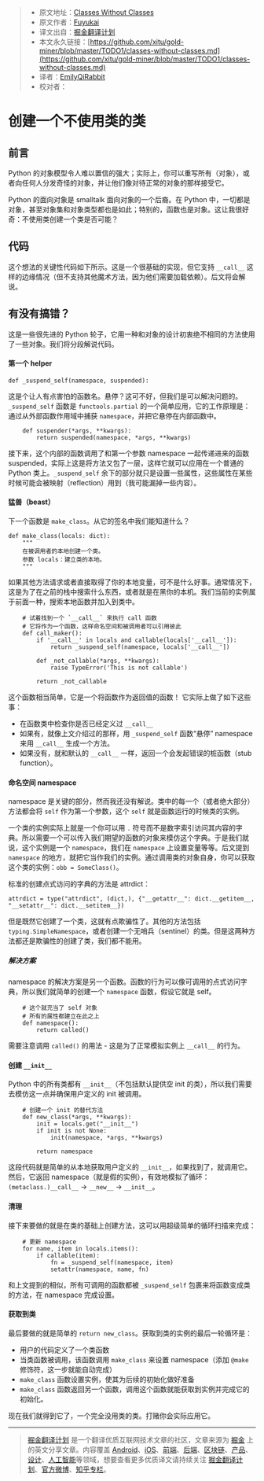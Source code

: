 > * 原文地址：[Classes Without Classes](https://veriny.tf/classes-without-classes/)
> * 原文作者：[Fuyukai](https://veriny.tf/)
> * 译文出自：[掘金翻译计划](https://github.com/xitu/gold-miner)
> * 本文永久链接：[https://github.com/xitu/gold-miner/blob/master/TODO1/classes-without-classes.md](https://github.com/xitu/gold-miner/blob/master/TODO1/classes-without-classes.md)
> * 译者：[EmilyQiRabbit](https://github.com/EmilyQiRabbit)
> * 校对者：

# 创建一个不使用类的类

## 前言

Python 的对象模型令人难以置信的强大；实际上，你可以重写所有（对象），或者向任何人分发奇怪的对象，并让他们像对待正常的对象的那样接受它。

Python 的面向对象是 smalltalk 面向对象的一个后裔。在 Python 中，一切都是对象，甚至对象集和对象类型都也是如此；特别的，函数也是对象。这让我很好奇：不使用类创建一个类是否可能？

## 代码

这个想法的关键性代码如下所示。这是一个很基础的实现，但它支持 `__call__` 这样的边缘情况（但不支持其他魔术方法，因为他们需要加载依赖）。后文将会解说。

## 有没有搞错？

这是一些很先进的 Python 轮子，它用一种和对象的设计初衷绝不相同的方法使用了一些对象。我们将分段解说代码。

#### 第一个 helper

```
def _suspend_self(namespace, suspended):  
```

这是个让人有点害怕的函数名。悬停？这可不好，但我们是可以解决问题的。`_suspend_self` 函数是 `functools.partial` 的一个简单应用，它的工作原理是：通过从外部函数作用域中捕获 `namespace`，并把它悬停在内部函数中。

```
    def suspender(*args, **kwargs):
        return suspended(namespace, *args, **kwargs)
```

接下来，这个内部的函数调用了和第一个参数 namespace 一起传递进来的函数 suspended，实际上这是将方法又包了一层，这样它就可以应用在一个普通的 Python 类上。`_suspend_self` 余下的部分就只是设置一些属性，这些属性在某些时候可能会被映射（reflection）用到（我可能漏掉一些内容）。

#### 猛兽（beast）

下一个函数是 `make_class`。从它的签名中我们能知道什么？

```
def make_class(locals: dict):  
    """
    在被调用者的本地创建一个类。
    参数 locals：建立类的本地。
    """
```

如果其他方法请求或者直接取得了你的本地变量，可不是什么好事。通常情况下，这是为了在之前的栈中搜索什么东西，或者就是在黑你的本机。我们当前的实例属于前面一种，搜索本地函数并加入到类中。

```
    # 试着找到一个 `__call__` 来执行 call 函数
    # 它将作为一个函数，这样命名空间和被调用者可以引用彼此
    def call_maker():
        if '__call__' in locals and callable(locals['__call__']):
            return _suspend_self(namespace, locals['__call__'])

        def _not_callable(*args, **kwargs):
            raise TypeError('This is not callable')

        return _not_callable
```

这个函数相当简单，它是一个将函数作为返回值的函数！
它实际上做了如下这些事：

*   在函数类中检查你是否已经定义过 `__call__`
*   如果有，就像上文介绍过的那样，用 `_suspend_self` 函数“悬停” namespace 来用 `__call__` 生成一个方法。
*   如果没有，就和默认的 `__call__` 一样，返回一个会发起错误的桩函数（stub function）。

#### 命名空间 namespace

namespace 是关键的部分，然而我还没有解说。类中的每一个（或者绝大部分）方法都会将 `self` 作为第一个参数，这个 `self` 就是函数运行的时候类的实例。

一个类的实例实际上就是一个你可以用 `.` 符号而不是数字索引访问其内容的字典。所以需要一个可以传入我们期望的函数的对象来模仿这个字典。于是我们就说，这个实例是一个 `namespace`，我们在 `namespace` 上设置变量等等。后文提到 `namespace` 的地方，就把它当作我们的实例。通过调用类的对象自身，你可以获取这个类的实例：`obb = SomeClass()`。

标准的创建点式访问的字典的方法是 attrdict：

```
attrdict = type("attrdict", (dict,), {"__getattr__": dict.__getitem__, "__setattr__": dict.__setitem__})  
```

但是既然它创建了一个类，这就有点欺骗性了。其他的方法包括 `typing.SimpleNamespace`，或者创建一个无哨兵（sentinel）的类。但是这两种方法都还是欺骗性的创建了类，我们都不能用。

##### 解决方案

namespace 的解决方案是另一个函数。函数的行为可以像可调用的点式访问字典，所以我们就简单的创建一个  `namespace` 函数，假设它就是 self。

```
    # 这个就充当了 self 对象
    # 所有的属性都建立在此之上
    def namespace():
        return called()
```

需要注意调用 `called()` 的用法 - 这是为了正常模拟实例上 `__call__` 的行为。

#### 创建 `__init__`

Python 中的所有类都有 `__init__`（不包括默认提供空 init 的类），所以我们需要去模仿这一点并确保用户定义的 init 被调用。

```
    # 创建一个 init 的替代方法
    def new_class(*args, **kwargs):
        init = locals.get("__init__")
        if init is not None:
            init(namespace, *args, **kwargs)

        return namespace
```

这段代码就是简单的从本地获取用户定义的 `__init__`，如果找到了，就调用它。然后，它返回 namespace（就是假的实例），有效地模拟了循环：`(metaclass.)__call__` -> `__new__` -> `__init__`。

#### 清理

接下来要做的就是在类的基础上创建方法，这可以用超级简单的循环扫描来完成：

```
    # 更新 namespace
    for name, item in locals.items():
        if callable(item):
            fn = _suspend_self(namespace, item)
            setattr(namespace, name, fn)
```

和上文提到的相似，所有可调用的函数都被 `_suspend_self` 包裹来将函数变成类的方法，在 namespace 完成设置。

#### 获取到类

最后要做的就是简单的 `return new_class`。获取到类的实例的最后一轮循环是：

*   用户的代码定义了一个类函数
*   当类函数被调用，该函数调用 `make_class` 来设置 namespace（添加 `@make` 修饰符，这一步就能自动完成）
*   `make_class` 函数设置实例，使其为后续的初始化做好准备
*   `make_class` 函数返回另一个函数，调用这个函数就能获取到实例并完成它的初始化。

现在我们就得到它了，一个完全没用类的类。打赌你会实际应用它。


---

> [掘金翻译计划](https://github.com/xitu/gold-miner) 是一个翻译优质互联网技术文章的社区，文章来源为 [掘金](https://juejin.im) 上的英文分享文章。内容覆盖 [Android](https://github.com/xitu/gold-miner#android)、[iOS](https://github.com/xitu/gold-miner#ios)、[前端](https://github.com/xitu/gold-miner#前端)、[后端](https://github.com/xitu/gold-miner#后端)、[区块链](https://github.com/xitu/gold-miner#区块链)、[产品](https://github.com/xitu/gold-miner#产品)、[设计](https://github.com/xitu/gold-miner#设计)、[人工智能](https://github.com/xitu/gold-miner#人工智能)等领域，想要查看更多优质译文请持续关注 [掘金翻译计划](https://github.com/xitu/gold-miner)、[官方微博](http://weibo.com/juejinfanyi)、[知乎专栏](https://zhuanlan.zhihu.com/juejinfanyi)。
